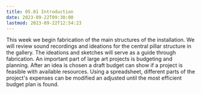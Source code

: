 ```yaml
---
title: 05.01 Introduction
date: 2023-09-22T09:30:00
lastmod: 2023-09-22T12:54:23
---
```


This week we begin fabrication of the main structures of the installation. We will review sound recordings and ideations for the central pillar structure in the gallery. The ideations and sketches will serve as a guide through fabrication. An important part of large art projects is budgeting and planning. After an idea is chosen a draft budget can show if a project is feasible with available resources. Using a spreadsheet, different parts of the project's expenses can be modified an adjusted until the most efficient budget plan is found.
